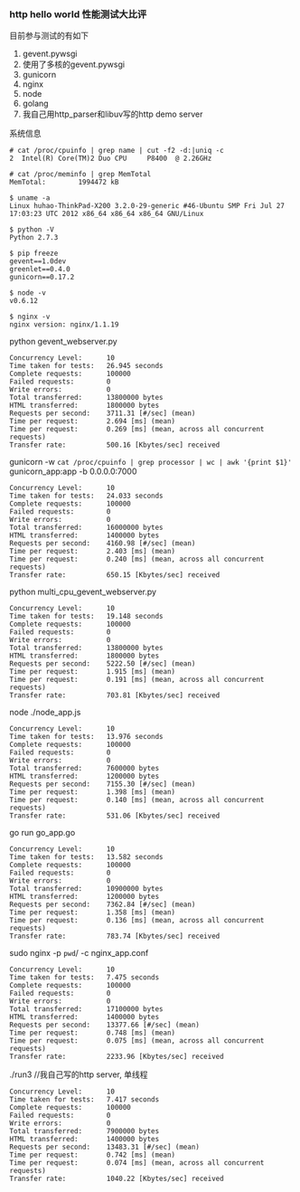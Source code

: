 ### http hello world 性能测试大比评

目前参与测试的有如下

1. gevent.pywsgi
1. 使用了多核的gevent.pywsgi
1. gunicorn
1. nginx
1. node
1. golang
1. 我自己用http_parser和libuv写的http demo server

系统信息

    # cat /proc/cpuinfo | grep name | cut -f2 -d:|uniq -c
    2  Intel(R) Core(TM)2 Duo CPU     P8400  @ 2.26GHz

    # cat /proc/meminfo | grep MemTotal
    MemTotal:        1994472 kB

    $ uname -a
    Linux huhao-ThinkPad-X200 3.2.0-29-generic #46-Ubuntu SMP Fri Jul 27 17:03:23 UTC 2012 x86_64 x86_64 x86_64 GNU/Linux

    $ python -V
    Python 2.7.3

    $ pip freeze
    gevent==1.0dev
    greenlet==0.4.0
    gunicorn==0.17.2

    $ node -v
    v0.6.12

    $ nginx -v
    nginx version: nginx/1.1.19


python gevent_webserver.py

    Concurrency Level:      10
    Time taken for tests:   26.945 seconds
    Complete requests:      100000
    Failed requests:        0
    Write errors:           0
    Total transferred:      13800000 bytes
    HTML transferred:       1800000 bytes
    Requests per second:    3711.31 [#/sec] (mean)
    Time per request:       2.694 [ms] (mean)
    Time per request:       0.269 [ms] (mean, across all concurrent requests)
    Transfer rate:          500.16 [Kbytes/sec] received

gunicorn -w `cat /proc/cpuinfo | grep processor | wc | awk '{print $1}'` gunicorn_app:app -b 0.0.0.0:7000

    Concurrency Level:      10
    Time taken for tests:   24.033 seconds
    Complete requests:      100000
    Failed requests:        0
    Write errors:           0
    Total transferred:      16000000 bytes
    HTML transferred:       1400000 bytes
    Requests per second:    4160.98 [#/sec] (mean)
    Time per request:       2.403 [ms] (mean)
    Time per request:       0.240 [ms] (mean, across all concurrent requests)
    Transfer rate:          650.15 [Kbytes/sec] received

python multi_cpu_gevent_webserver.py

    Concurrency Level:      10
    Time taken for tests:   19.148 seconds
    Complete requests:      100000
    Failed requests:        0
    Write errors:           0
    Total transferred:      13800000 bytes
    HTML transferred:       1800000 bytes
    Requests per second:    5222.50 [#/sec] (mean)
    Time per request:       1.915 [ms] (mean)
    Time per request:       0.191 [ms] (mean, across all concurrent requests)
    Transfer rate:          703.81 [Kbytes/sec] received

node ./node_app.js

    Concurrency Level:      10
    Time taken for tests:   13.976 seconds
    Complete requests:      100000
    Failed requests:        0
    Write errors:           0
    Total transferred:      7600000 bytes
    HTML transferred:       1200000 bytes
    Requests per second:    7155.30 [#/sec] (mean)
    Time per request:       1.398 [ms] (mean)
    Time per request:       0.140 [ms] (mean, across all concurrent requests)
    Transfer rate:          531.06 [Kbytes/sec] received

go run go_app.go

    Concurrency Level:      10
    Time taken for tests:   13.582 seconds
    Complete requests:      100000
    Failed requests:        0
    Write errors:           0
    Total transferred:      10900000 bytes
    HTML transferred:       1200000 bytes
    Requests per second:    7362.84 [#/sec] (mean)
    Time per request:       1.358 [ms] (mean)
    Time per request:       0.136 [ms] (mean, across all concurrent requests)
    Transfer rate:          783.74 [Kbytes/sec] received



sudo nginx -p `pwd`/ -c nginx_app.conf

    Concurrency Level:      10
    Time taken for tests:   7.475 seconds
    Complete requests:      100000
    Failed requests:        0
    Write errors:           0
    Total transferred:      17100000 bytes
    HTML transferred:       1400000 bytes
    Requests per second:    13377.66 [#/sec] (mean)
    Time per request:       0.748 [ms] (mean)
    Time per request:       0.075 [ms] (mean, across all concurrent requests)
    Transfer rate:          2233.96 [Kbytes/sec] received

./run3 //我自己写的http server, 单线程

    Concurrency Level:      10
    Time taken for tests:   7.417 seconds
    Complete requests:      100000
    Failed requests:        0
    Write errors:           0
    Total transferred:      7900000 bytes
    HTML transferred:       1400000 bytes
    Requests per second:    13483.31 [#/sec] (mean)
    Time per request:       0.742 [ms] (mean)
    Time per request:       0.074 [ms] (mean, across all concurrent requests)
    Transfer rate:          1040.22 [Kbytes/sec] received

